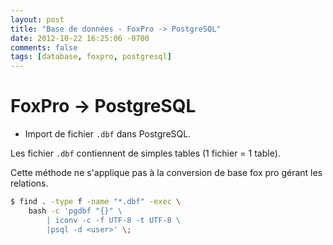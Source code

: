 ```yaml
---
layout: post
title: "Base de données - FoxPro -> PostgreSQL"
date: 2012-10-22 16:25:06 -0700
comments: false
tags: [database, foxpro, postgresql]
---
```


# FoxPro -> PostgreSQL

* Import de fichier `.dbf` dans PostgreSQL.

Les fichier `.dbf` contiennent de simples tables (1 fichier = 1 table).

Cette méthode ne s'applique pas à la conversion de base fox pro gérant les relations.

```bash
$ find . -type f -name "*.dbf" -exec \
	bash -c 'pgdbf "{}" \
		| iconv -c -f UTF-8 -t UTF-8 \
		|psql -d <user>' \;
```
